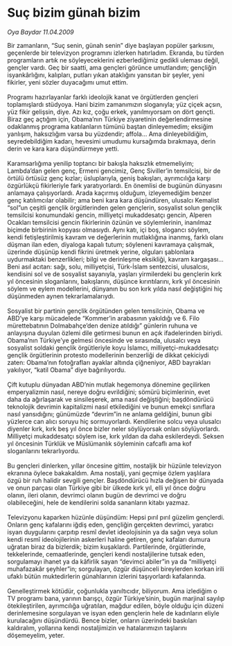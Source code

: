 # Suç bizim günah bizim

*Oya Baydar 11.04.2009*

<div class="taraf_structure_2col_1zq">
<div class="margen_n">



 <p>Bir zamanların, “Suç senin, günah senin” diye başlayan popüler şarkısını, geçenlerde bir televizyon programını izlerken hatırladım. Ekranda, bu türden programların artık ne söyleyeceklerini ezberlediğimiz gedikli uleması değil, gençler vardı. Geç bir saatti, ama gençleri görünce umutlandım; gençliğin isyankârlığını, kalıpları, putları yıkan ataklığını yansıtan bir şeyler, yeni fikirler, yeni sözler duyacağımı umut ettim. <br/><br/>Programı hazırlayanlar farklı ideolojik kanat ve örgütlerden gençleri toplamışlardı stüdyoya. Hani bizim zamanımızın sloganıyla; yüz çiçek açsın, yüz fikir gelişsin, diye. Azı kız, çoğu erkek, yanılmıyorsam on dört gençti. Biraz geç açtığım için, Obama’nın Türkiye ziyaretinin değerlendirmesine odaklanmış programa katılanların tümünü baştan dinleyemedim; eksiğim yanlışım, haksızlığım varsa bu yüzdendir; affola... Ama dinleyebildiğim, seyredebildiğim kadarı, hevesimi umudumu kursağımda bırakmaya, derin derin ve kara kara düşündürmeye yetti. <br/><br/>Karamsarlığıma yenilip toptancı bir bakışla haksızlık etmemeliyim; Lambda’dan gelen genç, Ermeni gencimiz, Genç Siviller’in temsilcisi, bir de örtülü örtüsüz genç kızlar; üsluplarıyla, geniş bakışları, ayrımcılığa karşı özgürlükçü fikirleriyle fark yaratıyorlardı. En önemlisi de bugünün dünyasını anlamaya çalışıyorlardı. Arada kaçırmış olduğum, izleyemediğim benzer genç katılımcılar olabilir; ama beni kara kara düşündüren, ulusalcı Kemalist “sol”un çeşitli gençlik örgütlerinden gelen gençlerin, sosyalist solun gençlik temsilcisi konumundaki gencin, milliyetçi mukaddesatçı gencin, Alperen Ocakları temsilcisi gencin fikirlerinin özünün ve söylemlerinin, inanılmaz biçimde birbirinin kopyası olmasıydı. Aynı katı, içi boş, slogancı söylem, kendi fetişleştirilmiş kavram ve değerlerinin mutlaklığına inanmış, farklı olanı düşman ilan eden, diyaloga kapalı tutum; söyleneni kavramaya çalışmak, üzerinde düşünüp kendi fikrini üretmek yerine, olguları şablonlara uydurmaktaki benzerlikleri; bilgi ve derinleşme eksikliği, kavram kargaşası... Beni asıl acıtan: sağı, solu, milliyetçisi, Türk-İslam sentezcisi, ulusalcısı, kendisini sol ve de sosyalist sayanıyla, yaşları yirmilerdeki bu gençlerin kırk yıl öncesinin sloganlarını, bakışlarını, düşünce kırıntılarını, kırk yıl öncesinin söylem ve eylem modellerini, dünyanın bu son kırk yılda nasıl değiştiğini hiç düşünmeden aynen tekrarlamalarıydı. <br/><br/>Sosyalist bir partinin gençlik örgütünden gelen temsilcinin, Obama ve ABD’ye karşı mücadelede “Kommer’in arabasının yakıldığı ve 6. Filo mürettebatının Dolmabahçe’den denize atıldığı” günlerin ruhuna ve anlayışına duyulan özlemi dile getirmesi bunun en açık ifadelerinden biriydi. Obama’nın Türkiye’ye gelmesi öncesinde ve sırasında, ulusalcı veya sosyalist soldaki gençlik örgütleriyle koyu İslamcı, milliyetçi-mukaddesatçı gençlik örgütlerinin protesto modellerinin benzerliği de dikkat çekiciydi zaten: Obama’nın fotoğrafları ayaklar altında çiğneniyor, ABD bayrakları yakılıyor, “katil Obama” diye bağırılıyordu. <br/><br/>Çift kutuplu dünyadan ABD’nin mutlak hegemonya dönemine geçilirken emperyalizmin nasıl, nereye doğru evrildiğini; sömürü biçimlerinin, evet daha da ağırlaşarak ve sinsileşerek, ama nasıl değiştiğini; başdöndürücü teknolojik devrimin kapitalizmi nasıl etkilediğini ve bunun emekçi sınıflara nasıl yansıdığını; günümüzde “devrim”in ne anlama geldiğini, bunun gibi yüzlerce can alıcı soruyu hiç sormuyorlardı. Kendilerine solcu veya ulusalcı diyenler kırk, kırk beş yıl önce bizler neler söylüyorsak onları söylüyorlardı. Milliyetçi mukaddesatçı söylem ise, kırk yıldan da daha eskilerdeydi. Seksen yıl öncesinin Türklük ve Müslümanlık söyleminin cafcaflı ama kof sloganlarını tekrarlıyordu. <br/><br/>Bu gençleri dinlerken, yıllar öncesine gittim, nostaljik bir hüzünle televizyon ekranına öylece bakakaldım. Ama nostalji, yani geçmişe özlem yaşlılara özgü bir ruh halidir sevgili gençler. Başdöndürücü hızla değişen bir dünyada ve onun parçası olan Türkiye gibi bir ülkede kırk yıl, elli yıl önce doğru olanın, ileri olanın, devrimci olanın bugün de devrimci ve doğru olabileceğini, hele de kendilerini solda sananların kitabı yazmaz. <br/><br/>Televizyonu kaparken hüzünle düşündüm: Hepsi pırıl pırıl güzelim gençlerdi. Onların genç kafalarını iğdiş eden, gençliğin gerçekten devrimci, yaratıcı isyan duygularını çarpıtıp resmî devlet ideolojisinin ya da sağın veya solun kendi resmî ideolojilerinin askerleri haline getiren, genç kafaları dumura uğratan biraz da bizlerdik; bizim kuşaklardı. Partilerinde, örgütlerinde, tekkelerinde, cemaatlerinde, gençleri kendi nostaljilerine tutsak eden, sorgulamayı ihanet ya da kâfirlik sayan “devimci abiler”in ya da “milliyetçi muhafazakâr şeyhler”in; sorgulayan, özgür düşünceli bireylerden korkan irili ufaklı bütün muktedirlerin günahlarının izlerini taşıyorlardı kafalarında. <br/><br/>Genelleştirmek kötüdür, çoğunlukla yanıltıcıdır, biliyorum. Ama izlediğim o TV programı bana, yarının barışçı, özgür Türkiye’sinin, bugün marjinal sayılıp ötekileştirilen, ayrımcılığa uğratılan, mağdur edilen, böyle olduğu için düzeni derinlemesine sorgulayan ve isyan eden gençlerin hele de kadınların eliyle kurulacağını düşündürdü. Bence bizler, onların üzerindeki baskıları kaldıralım, yollarına kendi nostaljimizin ve hatalarımızın taşlarını döşemeyelim, yeter. </p>

<br/>


<div id="taraf_not">
</div>

</div>


</div>
